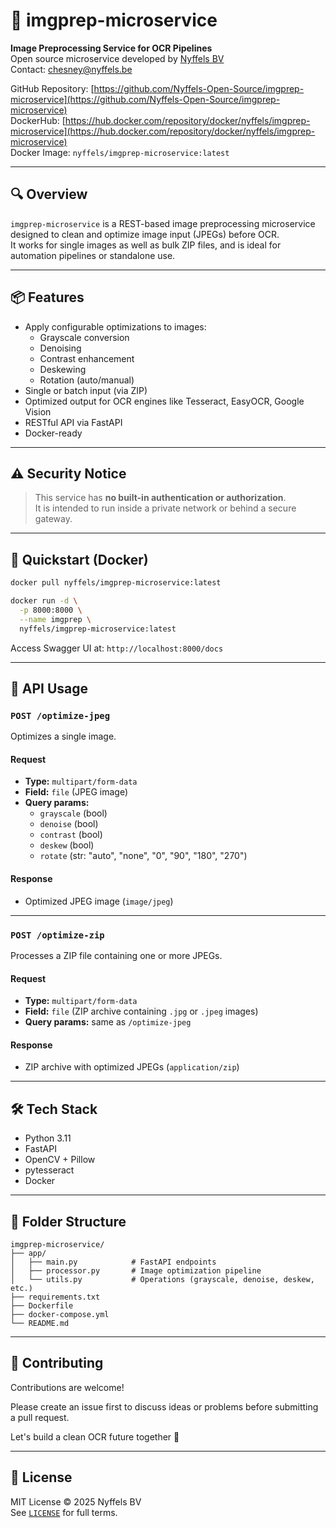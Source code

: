 # 🧼 imgprep-microservice

**Image Preprocessing Service for OCR Pipelines**  
Open source microservice developed by [Nyffels BV](https://nyffels.be)  
Contact: chesney@nyffels.be

GitHub Repository: [https://github.com/Nyffels-Open-Source/imgprep-microservice](https://github.com/Nyffels-Open-Source/imgprep-microservice)  
DockerHub: [https://hub.docker.com/repository/docker/nyffels/imgprep-microservice](https://hub.docker.com/repository/docker/nyffels/imgprep-microservice)  
Docker Image: `nyffels/imgprep-microservice:latest`

---

## 🔍 Overview

`imgprep-microservice` is a REST-based image preprocessing microservice designed to clean and optimize image input (JPEGs) before OCR.  
It works for single images as well as bulk ZIP files, and is ideal for automation pipelines or standalone use.

---

## 📦 Features

- Apply configurable optimizations to images:
  - Grayscale conversion
  - Denoising
  - Contrast enhancement
  - Deskewing
  - Rotation (auto/manual)
- Single or batch input (via ZIP)
- Optimized output for OCR engines like Tesseract, EasyOCR, Google Vision
- RESTful API via FastAPI
- Docker-ready

---

## ⚠️ Security Notice

> This service has **no built-in authentication or authorization**.  
> It is intended to run inside a private network or behind a secure gateway.

---

## 🚀 Quickstart (Docker)

```bash
docker pull nyffels/imgprep-microservice:latest

docker run -d \
  -p 8000:8000 \
  --name imgprep \
  nyffels/imgprep-microservice:latest
```

Access Swagger UI at: `http://localhost:8000/docs`

---

## 🔧 API Usage

### `POST /optimize-jpeg`

Optimizes a single image.

#### Request
- **Type:** `multipart/form-data`
- **Field:** `file` (JPEG image)
- **Query params:**
  - `grayscale` (bool)
  - `denoise` (bool)
  - `contrast` (bool)
  - `deskew` (bool)
  - `rotate` (str: "auto", "none", "0", "90", "180", "270")

#### Response
- Optimized JPEG image (`image/jpeg`)

---

### `POST /optimize-zip`

Processes a ZIP file containing one or more JPEGs.

#### Request
- **Type:** `multipart/form-data`
- **Field:** `file` (ZIP archive containing `.jpg` or `.jpeg` images)
- **Query params:** same as `/optimize-jpeg`

#### Response
- ZIP archive with optimized JPEGs (`application/zip`)

---

## 🛠 Tech Stack

- Python 3.11
- FastAPI
- OpenCV + Pillow
- pytesseract
- Docker

---

## 📂 Folder Structure

```
imgprep-microservice/
├── app/
│   ├── main.py            # FastAPI endpoints
│   ├── processor.py       # Image optimization pipeline
│   └── utils.py           # Operations (grayscale, denoise, deskew, etc.)
├── requirements.txt
├── Dockerfile
├── docker-compose.yml
└── README.md
```

---

## 🤝 Contributing

Contributions are welcome!

Please create an issue first to discuss ideas or problems before submitting a pull request.

Let's build a clean OCR future together 💪

---

## 📄 License

MIT License © 2025 Nyffels BV  
See [`LICENSE`](./LICENSE) for full terms.
